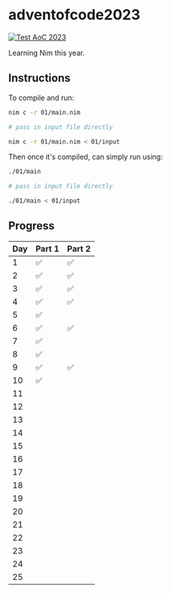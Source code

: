 # adventofcode2023

[![Test AoC 2023](https://github.com/Coteh/adventofcode2023/actions/workflows/run_aoc_test.yml/badge.svg)](https://github.com/Coteh/adventofcode2023/actions/workflows/run_aoc_test.yml)

Learning Nim this year.

## Instructions

To compile and run:

```sh
nim c -r 01/main.nim

# pass in input file directly

nim c -r 01/main.nim < 01/input
```

Then once it's compiled, can simply run using:

```sh
./01/main

# pass in input file directly

./01/main < 01/input
```

## Progress

| Day  | Part 1 | Part 2 |
|------|--------|--------|
|  1   |   ✅   |   ✅   |
|  2   |   ✅   |   ✅   |
|  3   |   ✅   |   ✅   |
|  4   |   ✅   |   ✅   |
|  5   |   ✅   |        |
|  6   |   ✅   |   ✅   |
|  7   |   ✅   |        |
|  8   |   ✅   |        |
|  9   |   ✅   |   ✅   |
|  10  |   ✅   |        |
|  11  |        |        |
|  12  |        |        |
|  13  |        |        |
|  14  |        |        |
|  15  |        |        |
|  16  |        |        |
|  17  |        |        |
|  18  |        |        |
|  19  |        |        |
|  20  |        |        |
|  21  |        |        |
|  22  |        |        |
|  23  |        |        |
|  24  |        |        |
|  25  |        |        |